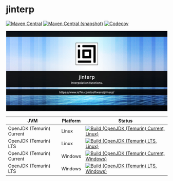 jinterp
===

[![Maven Central](https://img.shields.io/maven-central/v/com.io7m.jinterp/com.io7m.jinterp.svg?style=flat-square)](http://search.maven.org/#search%7Cga%7C1%7Cg%3A%22com.io7m.jinterp%22)
[![Maven Central (snapshot)](https://img.shields.io/nexus/s/https/s01.oss.sonatype.org/com.io7m.jinterp/com.io7m.jinterp.svg?style=flat-square)](https://s01.oss.sonatype.org/content/repositories/snapshots/com/io7m/jinterp/)
[![Codecov](https://img.shields.io/codecov/c/github/io7m/jinterp.svg?style=flat-square)](https://codecov.io/gh/io7m/jinterp)

![jinterp](./src/site/resources/jinterp.jpg?raw=true)

| JVM | Platform | Status |
|-----|----------|--------|
| OpenJDK (Temurin) Current | Linux | [![Build (OpenJDK (Temurin) Current, Linux)](https://img.shields.io/github/actions/workflow/status/io7m/jinterp/main.linux.temurin.current.yml)](https://github.com/io7m/jinterp/actions?query=workflow%3Amain.linux.temurin.current)|
| OpenJDK (Temurin) LTS | Linux | [![Build (OpenJDK (Temurin) LTS, Linux)](https://img.shields.io/github/actions/workflow/status/io7m/jinterp/main.linux.temurin.lts.yml)](https://github.com/io7m/jinterp/actions?query=workflow%3Amain.linux.temurin.lts)|
| OpenJDK (Temurin) Current | Windows | [![Build (OpenJDK (Temurin) Current, Windows)](https://img.shields.io/github/actions/workflow/status/io7m/jinterp/main.windows.temurin.current.yml)](https://github.com/io7m/jinterp/actions?query=workflow%3Amain.windows.temurin.current)|
| OpenJDK (Temurin) LTS | Windows | [![Build (OpenJDK (Temurin) LTS, Windows)](https://img.shields.io/github/actions/workflow/status/io7m/jinterp/main.windows.temurin.lts.yml)](https://github.com/io7m/jinterp/actions?query=workflow%3Amain.windows.temurin.lts)|

